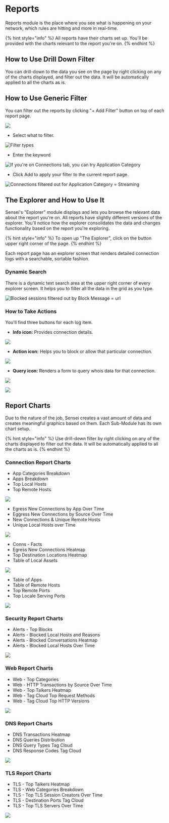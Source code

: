# Reports

Reports module is the place where you see what is happening on your network, which rules are hitting and more in real-time.

{% hint style="info" %}
All reports have their charts set up. You'll be provided with the charts relevant to the report you're on.
{% endhint %}

## How to Use Drill Down Filter

You can drill-down to the data you see on the page by right clicking on any of the charts displayed, and filter out the data. It will be automatically applied to all the charts as is.

## How to Use Generic Filter

You can filter out the reports by clicking "+ Add Filter" button on top of each report page.

![](../.gitbook/assets/sensei-m3-reports-filter-1.png)

* Select what to filter.

![Filter types](../.gitbook/assets/sensei-m3-reports-filter-2.png)

* Enter the keyword

![If you&apos;re on Connections tab, you can try Application Category](../.gitbook/assets/sensei-m3-reports-filter-3.png)

* Click Add to apply your filter to the current report page.

![Connections filtered out for Application Category = Streaming](../.gitbook/assets/sensei-m3-reports-filter-4.png)

## The Explorer and How to Use It

Sensei's "Explorer" module displays and lets you browse the relevant data about the report you're on. All reports have slightly different versions of the explorer. You'll notice how the explorer consolidates the data and changes functionality based on the report you're exploring.

{% hint style="info" %}
To open up "The Explorer", click on the button upper right corner of the page. 
{% endhint %}

Each report page has an explorer screen that renders detailed connection logs with a searchable, sortable fashion.

### Dynamic Search

There is a dynamic text search area at the upper right corner of every explorer screen. It helps you to filter all the data in the grid as you type.

![Blocked sessions filtered out by Block Message = url](../.gitbook/assets/sensei-m3-reports-tab2-security-3-explorer-detail-5-search.png)

### How to Take Actions

You'll find three buttons for each log item.

* **Info icon:** Provides connection details.

![](../.gitbook/assets/sensei-m3-reports-tab1-connections-7-explorer-detail-1.png)

* **Action icon:**  Helps you to block or allow that particular connection.

![](../.gitbook/assets/sensei-m3-reports-tab1-connections-7-explorer-detail-2-block.png)

* **Query icon:** Renders a form to query whois data for that connection.

![](../.gitbook/assets/sensei-m3-reports-tab1-connections-7-explorer-detail-3-query.png)

![](../.gitbook/assets/sensei-m3-reports-tab1-connections-7-explorer-detail-4-query-result.png)

## Report Charts

Due to the nature of the job, Sensei creates a vast amount of data and creates meaningful graphics based on them. Each Sub-Module has its own chart setup.

{% hint style="info" %}
Use drill-down filter by right clicking on any of the charts displayed to filter out the data. It will be automatically applied to all the charts as is.
{% endhint %}

### Connection Report Charts

* App Categories Breakdown
* Apps Breakdown
* Top Local Hosts
* Top Remote Hosts

![](../.gitbook/assets/sensei-m3-reports-tab1-connections-2.png)

* Egress New Connections by App Over Time
* Eggress New Connections by Source Over Time
* New Connections & Unique Remote Hosts
* Unique Local Hosts over Time

![](../.gitbook/assets/sensei-m3-reports-tab1-connections-3.png)

* Conns - Facts
* Egress New Connections Heatmap
* Top Destination Locations Heatmap
* Table of Local Assets

![](../.gitbook/assets/sensei-m3-reports-tab1-connections-4.png)

* Table of Apps
* Table of Remote Hosts
* Top Remote Ports
* Top Locale Serving Ports

![](../.gitbook/assets/sensei-m3-reports-tab1-connections-5.png)

### Security Report Charts

* Alerts - Top Blocks
* Alerts - Blocked Local Hosts and Reasons
* Alerts - Blocked Conversations Heatmap
* Alerts - Blocked Local Hosts Over Time

![](../.gitbook/assets/sensei-m3-reports-tab2-security-1-graphs-alternate.png)

### Web Report Charts

* Web - Top Categories
* Web - HTTP Transactions by Source Over Time
* Web - Top Talkers Heatmap
* Web - Tag Cloud Top Request Methods
* Web - Tag Cloud Top HTTP Versions

![](../.gitbook/assets/sensei-m3-reports-tab3-web-1-graphs-alternate.png)

### DNS Report Charts

* DNS Transactions Heatmap
* DNS Queries Distribution
* DNS Query Types Tag Cloud
* DNS Response Codes Tag Cloud

![](../.gitbook/assets/sensei-m3-reports-tab4-dns-1-graphs-alternate.png)

### TLS Report Charts

* TLS - Top Talkers Heatmap
* TLS - Web Categories Breakdown
* TLS - Top TLS Session Creators Over Time
* TLS - Destination Ports Tag Cloud
* TLS - Top TLS Servers Over Time

![](../.gitbook/assets/sensei-m3-reports-tab5-tls-1-graphs-alternate.png)

